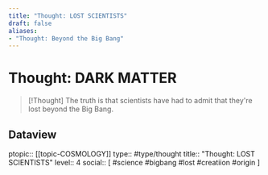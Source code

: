 ```yaml
---
title: "Thought: LOST SCIENTISTS"
draft: false
aliases:
- "Thought: Beyond the Big Bang"
---
```

# Thought: DARK MATTER
> [!Thought]
> The truth is that scientists have had to admit that they're lost beyond the Big Bang.

## Dataview
ptopic:: [[topic-COSMOLOGY]]
type:: #type/thought
title:: "Thought: LOST SCIENTISTS"
level:: 4
social:: [ #science #bigbang #lost #creatiion #origin ]